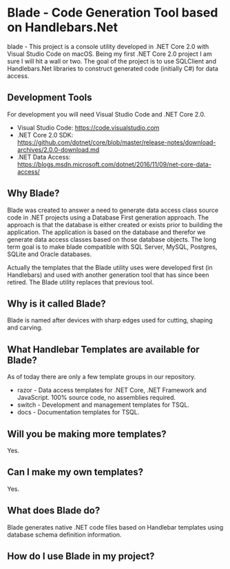 

# Blade - Code Generation Tool based on Handlebars.Net

blade - This project is a console utility developed in .NET Core 2.0 with Visual Studio Code on macOS.  Being my first .NET Core 2.0 project I am sure I will hit a wall or two.  The goal of the project is to use SQLClient and Handlebars.Net libraries to construct generated code (initially C#) for data access.

## Development Tools

For development you will need Visual Studio Code and .NET Core 2.0.

* Visual Studio Code: https://code.visualstudio.com
* .NET Core 2.0 SDK: https://github.com/dotnet/core/blob/master/release-notes/download-archives/2.0.0-download.md
* .NET Data Access: https://blogs.msdn.microsoft.com/dotnet/2016/11/09/net-core-data-access/

## Why Blade?

Blade was created to answer a need to generate data access class source code in .NET projects using a Database First generation approach.  The approach is that the database is either created or exists prior to building the application.  The application is based on the database and therefor we generate data access classes based on those database objects.  The long term goal is to make blade compatible with SQL Server, MySQL, Postgres, SQLite and Oracle databases.

Actually the templates that the Blade utility uses were developed first (in Handlebars) and used with another generation tool that has since been retired.  The Blade utility replaces that previous tool.

## Why is it called Blade?

Blade is named after devices with sharp edges used for cutting, shaping and carving.

## What Handlebar Templates are available for Blade?

As of today there are only a few template groups in our repository.

* razor - Data access templates for .NET Core, .NET Framework and JavaScript.  100% source code, no assemblies required.
* switch - Development and management templates for TSQL.
* docs - Documentation templates for TSQL.

## Will you be making more templates?

Yes.

## Can I make my own templates?

Yes.

## What does Blade do?

Blade generates native .NET code files based on Handlebar templates using database schema definition information.

## How do I use Blade in my project?

